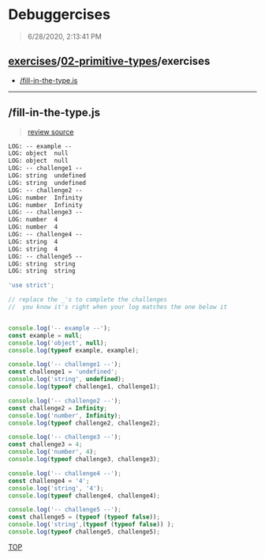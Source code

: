 # Debuggercises 

> 6/28/2020, 2:13:41 PM 

## [exercises](../../README.md)/[02-primitive-types](../README.md)/exercises 

- [/fill-in-the-type.js](#fill-in-the-typejs)  
---

## /fill-in-the-type.js 

>  
>
> [review source](../../../exercises/02-primitive-types/exercises/fill-in-the-type.js)

```txt
LOG: -- example --
LOG: object  null
LOG: object  null
LOG: -- challenge1 --
LOG: string  undefined
LOG: string  undefined
LOG: -- challenge2 --
LOG: number  Infinity
LOG: number  Infinity
LOG: -- challenge3 --
LOG: number  4
LOG: number  4
LOG: -- challenge4 --
LOG: string  4
LOG: string  4
LOG: -- challenge5 --
LOG: string  string
LOG: string  string
```

```js
'use strict';

// replace the _'s to complete the challenges
//  you know it's right when your log matches the one below it


console.log('-- example --');
const example = null;
console.log('object', null);
console.log(typeof example, example);

console.log('-- challenge1 --');
const challenge1 = 'undefined';
console.log('string', undefined);
console.log(typeof challenge1, challenge1);

console.log('-- challenge2 --');
const challenge2 = Infinity;
console.log('number', Infinity);
console.log(typeof challenge2, challenge2);

console.log('-- challenge3 --');
const challenge3 = 4;
console.log('number', 4);
console.log(typeof challenge3, challenge3);

console.log('-- challenge4 --');
const challenge4 = '4';
console.log('string', '4');
console.log(typeof challenge4, challenge4);

console.log('-- challenge5 --');
const challenge5 = (typeof (typeof false));
console.log('string',(typeof (typeof false)) );
console.log(typeof challenge5, challenge5);


```

[TOP](#debuggercises)

